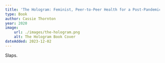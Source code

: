 ```yaml
---
title: 'The Hologram: Feminist, Peer-to-Peer Health for a Post-Pandemic Future'
type: Book
author: Cassie Thornton
year: 2020
image:
    url: ./images/the-hologram.png
    alt: The Hologram Book Cover
dateAdded: 2023-12-02
---
```


Slaps.
